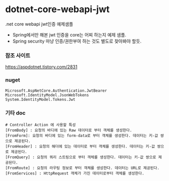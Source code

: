 # dotnet-core-webapi-jwt
.net core webapi jwt인증 예제샘플

- Spring에서만 해본 jwt 인증을 core는 어찌 하는지 예제 샘플.
- Spring security 마냥 인증/권한부여 하는 것도 별도로 찾아봐야 할듯.

### 참조 사이트
https://aspdotnet.tistory.com/2831

### nuget
```
Microsoft.AspNetCore.Authentication.JwtBearer
Microsoft.IdentityModel.JsonWebTokens
System.IdentityModel.Tokens.Jwt
```

### 기타 doc
```
# Controller Action 에 사용할 특성
[FromBody] : 요청의 바디에 있는 Raw 데이터로 부터 객체를 생성한다.
[FromForm]: 요청의 바디에 있는 form-data로 부터 객체를 생성한다. 데이터는 키-값 쌍으로 제공된다.
[FromHeader] : 요청의 해더에 있는 데이터로 부터 객체를 생성한다. 데이터는 키-값 쌍으로 제공된다.
[FromQuery] : 요청의 쿼리 스트링으로 부터 객체를 생성한다. 데이터는 키-값 쌍으로 제공된다.
[FromRoute] : 요청의 라우팅 정보로 부터 객체를 생성한다. 데이터는 URL로 제공된다.
[FromServices] : HttpRequest 객체가 가진 데이터로부터 객체를 생성한다. 
```
